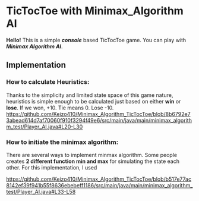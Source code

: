 # TicTocToe with Minimax_Algorithm AI
__Hello!__
This is a simple __*console*__ based TicTocToe game. You can play with ___Minimax Algorithm AI___.

## Implementation

### How to calculate Heuristics: 
Thanks to the simplicity and limited state space of this game nature, heuristics is simple enough to be calculated just based on either __win__ or __lose__. 
If we won, +10. Tie means 0. Lose -10. 
https://github.com/Keizo410/Minimax_Algorithm_TicTocToe/blob/8b6792e73abead614d7af70060f910f3294f49e6/src/main/java/main/minimax_algorithm_test/Player_AI.java#L20-L30


### How to initiate the minimax algorithm:
There are several ways to implement minmax algorithm. Some people creates __2 different function min and max__ for simulating the state each other. For this implementation,
I used 

https://github.com/Keizo410/Minimax_Algorithm_TicTocToe/blob/b517e77ac8142ef39f941b55f8636ebebeff1186/src/main/java/main/minimax_algorithm_test/Player_AI.java#L33-L58
